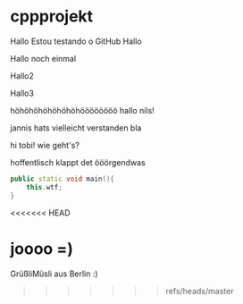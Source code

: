 # cppprojekt


Hallo
Estou testando o GitHub
Hallo

Hallo noch einmal

Hallo2

Hallo3




höhöhöhöhöhöhöhöööööööö
hallo nils!

jannis hats vielleicht verstanden
bla

hi tobi! wie geht's?

hoffentlisch klappt det
ööörgendwas

``` c++
public static void main(){
	this.wtf;
}
```
<<<<<<< HEAD

joooo =)
=======
GrüßliMüsli aus Berlin :) 
>>>>>>> refs/heads/master

